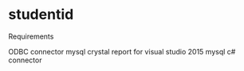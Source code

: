 # studentid

Requirements

ODBC connector
mysql
crystal report for visual studio 2015
mysql c# connector
